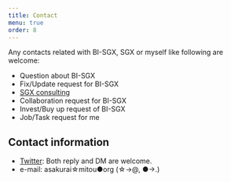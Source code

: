 ```yaml
---
title: Contact
menu: true
order: 8
---
```


Any contacts related with BI-SGX, SGX or myself like following are welcome:
* Question about BI-SGX
* Fix/Update request for BI-SGX
* [SGX consulting](/sgx_consult)
* Collaboration request for BI-SGX
* Invest/Buy up request of BI-SGX
* Job/Task request for me

## Contact information
* [Twitter](https://twitter.com/dd_cliffford): Both reply and DM are welcome.
* e-mail: asakurai☆mitou●org (☆->@, ●->.)
